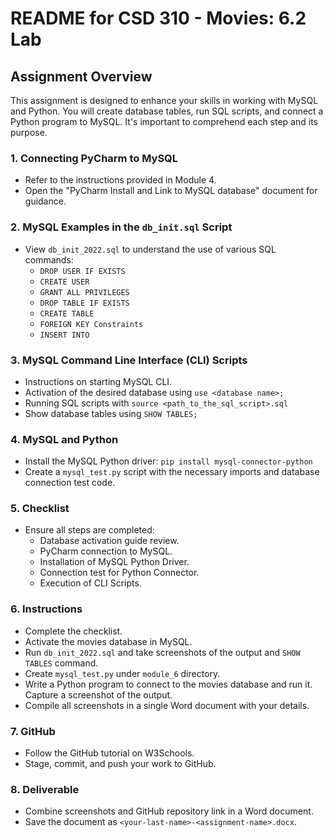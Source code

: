 # README for CSD 310 - Movies: 6.2 Lab

## Assignment Overview

This assignment is designed to enhance your skills in working with MySQL and Python. You will create database tables, run SQL scripts, and connect a Python program to MySQL. It's important to comprehend each step and its purpose.

### 1. Connecting PyCharm to MySQL
- Refer to the instructions provided in Module 4.
- Open the "PyCharm Install and Link to MySQL database" document for guidance.

### 2. MySQL Examples in the `db_init.sql` Script
- View `db_init_2022.sql` to understand the use of various SQL commands:
  - `DROP USER IF EXISTS`
  - `CREATE USER`
  - `GRANT ALL PRIVILEGES`
  - `DROP TABLE IF EXISTS`
  - `CREATE TABLE`
  - `FOREIGN KEY Constraints`
  - `INSERT INTO`

### 3. MySQL Command Line Interface (CLI) Scripts
- Instructions on starting MySQL CLI.
- Activation of the desired database using `use <database name>;`
- Running SQL scripts with `source <path_to_the_sql_script>.sql`
- Show database tables using `SHOW TABLES;`

### 4. MySQL and Python
- Install the MySQL Python driver: `pip install mysql-connector-python`
- Create a `mysql_test.py` script with the necessary imports and database connection test code.

### 5. Checklist
- Ensure all steps are completed:
  - Database activation guide review.
  - PyCharm connection to MySQL.
  - Installation of MySQL Python Driver.
  - Connection test for Python Connector.
  - Execution of CLI Scripts.

### 6. Instructions
- Complete the checklist.
- Activate the movies database in MySQL.
- Run `db_init_2022.sql` and take screenshots of the output and `SHOW TABLES` command.
- Create `mysql_test.py` under `module_6` directory.
- Write a Python program to connect to the movies database and run it. Capture a screenshot of the output.
- Compile all screenshots in a single Word document with your details.

### 7. GitHub
- Follow the GitHub tutorial on W3Schools.
- Stage, commit, and push your work to GitHub.

### 8. Deliverable
- Combine screenshots and GitHub repository link in a Word document.
- Save the document as `<your-last-name>-<assignment-name>.docx`.
